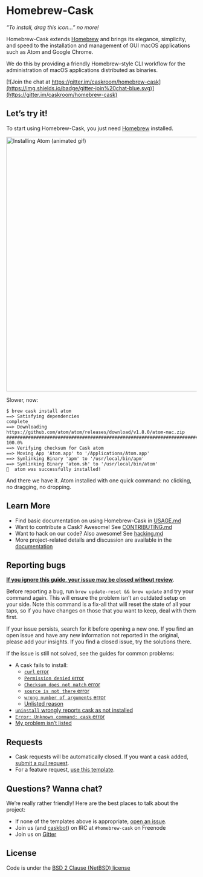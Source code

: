 # Homebrew-Cask

_“To install, drag this icon…” no more!_

Homebrew-Cask extends [Homebrew](http://brew.sh) and brings its elegance, simplicity, and speed to the installation and management of GUI macOS applications such as Atom and Google Chrome.

We do this by providing a friendly Homebrew-style CLI workflow for the administration of macOS applications distributed as binaries.

[![Join the chat at https://gitter.im/caskroom/homebrew-cask](https://img.shields.io/badge/gitter-join%20chat-blue.svg)](https://gitter.im/caskroom/homebrew-cask)

## Let’s try it!

To start using Homebrew-Cask, you just need [Homebrew](http://brew.sh/) installed.

<img src="https://i.imgur.com/dPgmLax.gif" width="673" alt="Installing Atom (animated gif)">

Slower, now:

```
$ brew cask install atom
==> Satisfying dependencies
complete
==> Downloading https://github.com/atom/atom/releases/download/v1.8.0/atom-mac.zip
######################################################################## 100.0%
==> Verifying checksum for Cask atom
==> Moving App 'Atom.app' to '/Applications/Atom.app'
==> Symlinking Binary 'apm' to '/usr/local/bin/apm'
==> Symlinking Binary 'atom.sh' to '/usr/local/bin/atom'
🍺  atom was successfully installed!
```

And there we have it. Atom installed with one quick command: no clicking, no dragging, no dropping.

## Learn More

* Find basic documentation on using Homebrew-Cask in [USAGE.md](USAGE.md)
* Want to contribute a Cask? Awesome! See [CONTRIBUTING.md](CONTRIBUTING.md)
* Want to hack on our code? Also awesome! See [hacking.md](doc/development/hacking.md)
* More project-related details and discussion are available in the [documentation](doc)

## Reporting bugs

[**If you ignore this guide, your issue may be closed without review**](doc/faq/closing_issues_without_review.md).

Before reporting a bug, run `brew update-reset && brew update` and try your command again. This will ensure the problem isn’t an outdated setup on your side. Note this command is a fix-all that will reset the state of all your taps, so if you have changes on those that you want to keep, deal with them first.

If your issue persists, search for it before opening a new one. If you find an open issue and have any new information not reported in the original, please add your insights. If you find a closed issue, try the solutions there.

 If the issue is still not solved, see the guides for common problems:

* A cask fails to install:
  * [`curl` error](doc/reporting_bugs/a_cask_fails_to_install.md#curl-error)
  * [`Permission denied` error](doc/reporting_bugs/a_cask_fails_to_install.md#permission-denied-error)
  * [`Checksum does not match` error](doc/reporting_bugs/a_cask_fails_to_install.md#checksum-does-not-match-error)
  * [`source is not there` error](doc/reporting_bugs/a_cask_fails_to_install.md#source-is-not-there-error)
  * [`wrong number of arguments` error](doc/reporting_bugs/a_cask_fails_to_install.md#wrong-number-of-arguments-error)
  * [Unlisted reason](doc/reporting_bugs/a_cask_fails_to_install.md#unlisted-reason)
* [`uninstall` wrongly reports cask as not installed](doc/reporting_bugs/uninstall_wrongly_reports_cask_as_not_installed.md)
* [`Error: Unknown command: cask` error](doc/reporting_bugs/error_unknown_command_cask.md)
* [My problem isn’t listed](https://github.com/caskroom/homebrew-cask/issues/new)

## Requests

* Cask requests will be automatically closed. If you want a cask added, [submit a pull request](https://github.com/caskroom/homebrew-cask/blob/master/CONTRIBUTING.md#adding-a-cask).
* For a feature request, [use this template](/issues/new?template=feature_request.md).

## Questions? Wanna chat?

We’re really rather friendly! Here are the best places to talk about the project:

* If none of the templates above is appropriate, [open an issue](https://github.com/caskroom/homebrew-cask/issues/new).
* Join us (and [caskbot](https://github.com/passcod/caskbot)) on IRC at `#homebrew-cask` on Freenode
* Join us on [Gitter](https://gitter.im/caskroom/homebrew-cask)

## License
Code is under the [BSD 2 Clause (NetBSD) license](LICENSE)
